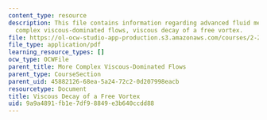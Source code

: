 ```yaml
---
content_type: resource
description: This file contains information regarding advanced fluid mechanics, more
  complex viscous-dominated flows, viscous decay of a free vortex.
file: https://ol-ocw-studio-app-production.s3.amazonaws.com/courses/2-25-advanced-fluid-mechanics-fall-2013/9a9a4891fb1e7df98849e3b640ccdd88_MIT2_25F13_ViscousDecay.pdf
file_type: application/pdf
learning_resource_types: []
ocw_type: OCWFile
parent_title: More Complex Viscous-Dominated Flows
parent_type: CourseSection
parent_uid: 45882126-68ea-5a24-72c2-0d207998eacb
resourcetype: Document
title: Viscous Decay of a Free Vortex
uid: 9a9a4891-fb1e-7df9-8849-e3b640ccdd88
---
```

